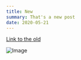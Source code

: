 ```yaml
---
title: New
summary: That's a new post
date: 2020-05-21
---
```


[Link to the old](/blog/sick)

![Image](/successkid.jpg)
